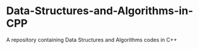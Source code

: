 # Data-Structures-and-Algorithms-in-CPP
A repository containing Data Structures and Algorithms codes in C++
